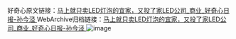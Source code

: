 好奇心原文链接：[马上就只卖LED灯泡的宜家，又投了家LED公司_商业_好奇心日报-孙今泾 ](https://www.qdaily.com/articles/11055.html)
WebArchive归档链接：[马上就只卖LED灯泡的宜家，又投了家LED公司_商业_好奇心日报-孙今泾 ](http://web.archive.org/web/20160905121731/http://www.qdaily.com:80/articles/11055.html)
![image](http://ww3.sinaimg.cn/large/007d5XDply1g3wcnfg25mj30u03lv4qp)